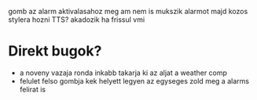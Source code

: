 gomb az alarm aktivalasahoz meg am nem is mukszik
alarmot majd kozos stylera hozni
TTS?
akadozik ha frissul vmi
# Direkt bugok?
- a noveny vazaja ronda inkabb takarja ki az aljat a weather comp
- felulet felso gombja kek helyett legyen az egyseges zold meg a alarms felirat is
